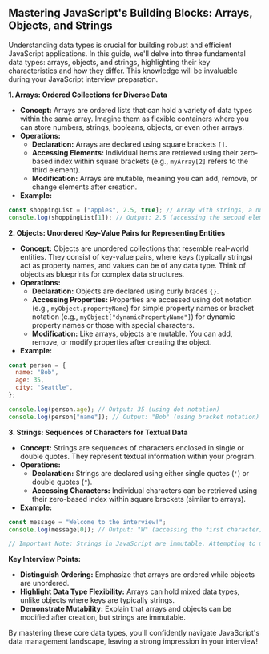 ## Mastering JavaScript's Building Blocks: Arrays, Objects, and Strings

Understanding data types is crucial for building robust and efficient JavaScript applications. In this guide, we'll delve into three fundamental data types: arrays, objects, and strings, highlighting their key characteristics and how they differ. This knowledge will be invaluable during your JavaScript interview preparation.

**1. Arrays: Ordered Collections for Diverse Data**

- **Concept:** Arrays are ordered lists that can hold a variety of data types within the same array. Imagine them as flexible containers where you can store numbers, strings, booleans, objects, or even other arrays.
- **Operations:**
  - **Declaration:** Arrays are declared using square brackets `[]`.
  - **Accessing Elements:** Individual items are retrieved using their zero-based index within square brackets (e.g., `myArray[2]` refers to the third element).
  - **Modification:** Arrays are mutable, meaning you can add, remove, or change elements after creation.
- **Example:**

```javascript
const shoppingList = ["apples", 2.5, true]; // Array with strings, a number, and a boolean
console.log(shoppingList[1]); // Output: 2.5 (accessing the second element, which is a number)
```

**2. Objects: Unordered Key-Value Pairs for Representing Entities**

- **Concept:** Objects are unordered collections that resemble real-world entities. They consist of key-value pairs, where keys (typically strings) act as property names, and values can be of any data type. Think of objects as blueprints for complex data structures.
- **Operations:**
  - **Declaration:** Objects are declared using curly braces `{}`.
  - **Accessing Properties:** Properties are accessed using dot notation (e.g., `myObject.propertyName`) for simple property names or bracket notation (e.g., `myObject["dynamicPropertyName"]`) for dynamic property names or those with special characters.
  - **Modification:** Like arrays, objects are mutable. You can add, remove, or modify properties after creating the object.
- **Example:**

```javascript
const person = {
  name: "Bob",
  age: 35,
  city: "Seattle",
};

console.log(person.age); // Output: 35 (using dot notation)
console.log(person["name"]); // Output: "Bob" (using bracket notation)
```

**3. Strings: Sequences of Characters for Textual Data**

- **Concept:** Strings are sequences of characters enclosed in single or double quotes. They represent textual information within your program.
- **Operations:**
  - **Declaration:** Strings are declared using either single quotes (`'`) or double quotes (`"`).
  - **Accessing Characters:** Individual characters can be retrieved using their zero-based index within square brackets (similar to arrays).
- **Example:**

```javascript
const message = "Welcome to the interview!";
console.log(message[0]); // Output: "W" (accessing the first character)

// Important Note: Strings in JavaScript are immutable. Attempting to modify a string directly creates a new string.
```

**Key Interview Points:**

- **Distinguish Ordering:** Emphasize that arrays are ordered while objects are unordered.
- **Highlight Data Type Flexibility:** Arrays can hold mixed data types, unlike objects where keys are typically strings.
- **Demonstrate Mutability:** Explain that arrays and objects can be modified after creation, but strings are immutable.

By mastering these core data types, you'll confidently navigate JavaScript's data management landscape, leaving a strong impression in your interview!
